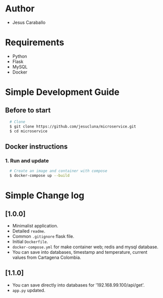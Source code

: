 # Author
- Jesus Caraballo

# Requirements
- Python
- Flask
- MySQL
- Docker

# Simple Development Guide
## Before to start
```sh
  # Clone
  $ git clone https://github.com/jesucluna/microservice.git
  $ cd microservice
```

## Docker instructions
### 1. Run and update
```sh
  # Create an image and container with compose
  $ docker-compose up --build
```   


# Simple Change log
## [1.0.0]
- Minimalist application.
- Detailed `readme`.
- Common `.gitignore` flask file.
- Initial `Dockerfile`.
- `docker-compose.yml` for make container web; redis and mysql database.
- You can save into databases, timestamp and temperature, current values from Cartagena Colombia.

## [1.1.0]
- You can save directly into databases for '192.168.99.100/api/get'.
- `app.py` updated.